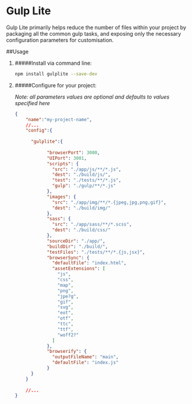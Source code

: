 # Gulp Lite

Gulp Lite primarily helps reduce the number of files within your project by packaging all the common gulp tasks, and exposing only the necessary configuration parameters for customisation.



##Usage

1. #####Install via command line:

    ```bash
    npm install gulplite --save-dev
    ```

2. #####Configure for your project:

    *Note: all parameters values are optional and defaults to values specified here*
    
    ```json
    {
        "name":"my-project-name",
        //...
        "config":{
     
          "gulplite":{
       
                "browserPort": 3000,
                "UIPort": 3001,
                "scripts": {
                  "src": "./app/js/**/*.js",
                  "dest": "./build/js/",
                  "test": "./tests/**/*.js",
                  "gulp": "./gulp/**/*.js"
                },
                "images": {
                  "src": "./app/img/**/*.{jpeg,jpg,png,gif}",
                  "dest": "./build/img/"
                },
                "sass": {
                  "src": "./app/sass/**/*.scss",
                  "dest": "./build/css/"
                },
                "sourceDir": "./app/",
                "buildDir": "./build/",
                "testFiles": "./tests/**/*.{js,jsx}",
                "browserSync": {
                  "defaultFile": "index.html",
                  "assetExtensions": [
                    "js",
                    "css",
                    "map",
                    "png",
                    "jpe?g",
                    "gif",
                    "svg",
                    "eot",
                    "otf",
                    "ttc",
                    "ttf",
                    "woff2?"
                  ]
                },
                "browserify": {
                  "outputFileName": "main",
                  "defaultFile": "index.js"
                }
          }
        }
        
        //...
    }
    ```